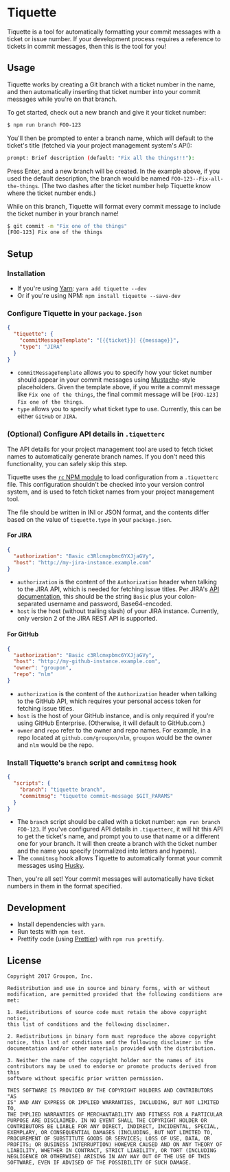# Tiquette

Tiquette is a tool for automatically formatting your commit messages with a ticket or issue number. If your development process requires a reference to tickets in commit messages, then this is the tool for you!

## Usage

Tiquette works by creating a Git branch with a ticket number in the name, and then automatically inserting that ticket number into your commit messages while you're on that branch.

To get started, check out a new branch and give it your ticket number:

```bash
$ npm run branch FOO-123
```

You'll then be prompted to enter a branch name, which will default to the ticket's title (fetched via your project management system's API):

```bash
prompt: Brief description (default: "Fix all the things!!!"):
```

Press Enter, and a new branch will be created. In the example above, if you used the default description, the branch would be named `FOO-123--Fix-all-the-things`. (The two dashes after the ticket number help Tiquette know where the ticket number ends.)

While on this branch, Tiquette will format every commit message to include the ticket number in your branch name!

```bash
$ git commit -m "Fix one of the things"
[FOO-123] Fix one of the things
```

## Setup

### Installation

- If you're using [Yarn](https://yarnpkg.com/): `yarn add tiquette --dev`
- Or if you're using NPM: `npm install tiquette --save-dev`

### Configure Tiquette in your `package.json`

```JSON
{
  "tiquette": {
    "commitMessageTemplate": "[{{ticket}}] {{message}}",
    "type": "JIRA"
  }
}
```

- `commitMessageTemplate` allows you to specify how your ticket number should appear in your commit messages using [Mustache](https://mustache.github.io/)-style placeholders. Given the template above, if you write a commit message like `Fix one of the things`, the final commit message will be `[FOO-123] Fix one of the things`.
- `type` allows you to specify what ticket type to use. Currently, this can be either `GitHub` or `JIRA`.

### (Optional) Configure API details in `.tiquetterc`

The API details for your project management tool are used to fetch ticket names to automatically generate branch names. If you don't need this functionality, you can safely skip this step.

Tiquette uses the [`rc` NPM module](https://github.com/dominictarr/rc) to load configuration from a `.tiquetterc` file. This configuration shouldn't be checked into your version control system, and is used to fetch ticket names from your project management tool.

The file should be written in INI or JSON format, and the contents differ based on the value of `tiquette.type` in your `package.json`.

#### For JIRA

```JSON
{
  "authorization": "Basic c3Rlcmxpbmc6YXJjaGVy",
  "host": "http://my-jira-instance.example.com"
}
```

- `authorization` is the content of the `Authorization` header when talking to the JIRA API, which is needed for fetching issue titles. Per JIRA's [API documentation](https://developer.atlassian.com/cloud/jira/platform/jira-rest-api-basic-authentication/#supplying-basic-auth-headers), this should be the string `Basic` plus your colon-separated username and password, Base64-encoded.
- `host` is the host (without trailing slash) of your JIRA instance. Currently, only version 2 of the JIRA REST API is supported.

#### For GitHub

```JSON
{
  "authorization": "Basic c3Rlcmxpbmc6YXJjaGVy",
  "host": "http://my-github-instance.example.com",
  "owner": "groupon",
  "repo": "nlm"
}
```

- `authorization` is the content of the `Authorization` header when talking to the GitHub API, which requires your personal access token for fetching issue titles.
- `host` is the host of your GitHub instance, and is only required if you're using GitHub Enterprise. (Otherwise, it will default to GitHub.com.)
- `owner` and `repo` refer to the owner and repo names. For example, in a repo located at `github.com/groupon/nlm`, `groupon` would be the owner and `nlm` would be the repo.

### Install Tiquette's `branch` script and `commitmsg` hook

```JSON
{
  "scripts": {
    "branch": "tiquette branch",
    "commitmsg": "tiquette commit-message $GIT_PARAMS"
  }
}
```

- The `branch` script should be called with a ticket number: `npm run branch FOO-123`. If you've configured API details in `.tiquetterc`, it will hit this API to get the ticket's name, and prompt you to use that name or a different one for your branch. It will then create a branch with the ticket number and the name you specify (normalized into letters and hypens).
- The `commitmsg` hook allows Tiquette to automatically format your commit messages using [Husky](https://github.com/typicode/husky).

Then, you're all set! Your commit messages will automatically have ticket numbers in them in the format specified.

## Development

- Install dependencies with `yarn`.
- Run tests with `npm test`.
- Prettify code (using [Prettier](https://github.com/prettier/prettier)) with `npm run prettify`.

## License

    Copyright 2017 Groupon, Inc.

    Redistribution and use in source and binary forms, with or without
    modification, are permitted provided that the following conditions are
    met:

    1. Redistributions of source code must retain the above copyright notice,
    this list of conditions and the following disclaimer.

    2. Redistributions in binary form must reproduce the above copyright
    notice, this list of conditions and the following disclaimer in the
    documentation and/or other materials provided with the distribution.

    3. Neither the name of the copyright holder nor the names of its
    contributors may be used to endorse or promote products derived from this
    software without specific prior written permission.

    THIS SOFTWARE IS PROVIDED BY THE COPYRIGHT HOLDERS AND CONTRIBUTORS "AS
    IS" AND ANY EXPRESS OR IMPLIED WARRANTIES, INCLUDING, BUT NOT LIMITED TO,
    THE IMPLIED WARRANTIES OF MERCHANTABILITY AND FITNESS FOR A PARTICULAR
    PURPOSE ARE DISCLAIMED. IN NO EVENT SHALL THE COPYRIGHT HOLDER OR
    CONTRIBUTORS BE LIABLE FOR ANY DIRECT, INDIRECT, INCIDENTAL, SPECIAL,
    EXEMPLARY, OR CONSEQUENTIAL DAMAGES (INCLUDING, BUT NOT LIMITED TO,
    PROCUREMENT OF SUBSTITUTE GOODS OR SERVICES; LOSS OF USE, DATA, OR
    PROFITS; OR BUSINESS INTERRUPTION) HOWEVER CAUSED AND ON ANY THEORY OF
    LIABILITY, WHETHER IN CONTRACT, STRICT LIABILITY, OR TORT (INCLUDING
    NEGLIGENCE OR OTHERWISE) ARISING IN ANY WAY OUT OF THE USE OF THIS
    SOFTWARE, EVEN IF ADVISED OF THE POSSIBILITY OF SUCH DAMAGE.
